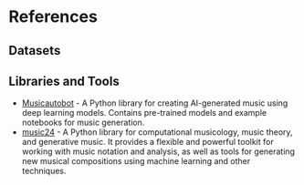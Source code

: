# References

## Datasets


## Libraries and Tools

- [Musicautobot](https://github.com/bearpelican/musicautobot) - A Python library for creating AI-generated music using deep learning models. Contains pre-trained models and example notebooks for music generation.
- [music24](http://web.mit.edu/music21/) - A Python library for computational musicology, music theory, and generative music. It provides a flexible and powerful toolkit for working with music notation and analysis, as well as tools for generating new musical compositions using machine learning and other techniques.
